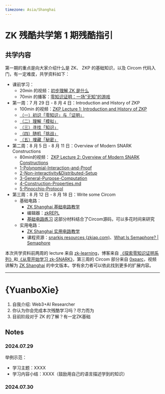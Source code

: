 ```yaml
---
timezone: Asia/Shanghai
---
```


# ZK 残酷共学第 1 期残酷指引
## 共学内容

第一期的重点是向大家介绍什么是 ZK、 ZKP 的基础知识，以及 Circom 代码入门，有一定难度，共学资料如下：

- 课前学习：
    - 20min 的视频：[初步理解 ZK 是什么](https://www.youtube.com/watch?v=fOGdb1CTu5c)
    - 70min 的播客：[零知识证明：一场”无知“的游戏](https://www.xiaoyuzhoufm.com/episode/6672a76bb6a8412729e0b103)
- 第一周：7 月 29 日 - 8 月 4 日：Introduction and History of ZKP
    - 100min 的视频：[ZKP Lecture 1: Introduction and History of ZKP](https://www.youtube.com/watch?v=uchjTIlPzFo)
    - [（一）初识「零知识」与「证明」](https://learn.z2o-k7e.world/zkp-intro/1/zkp-back.html)
    - [（二）理解「模拟」](https://learn.z2o-k7e.world/zkp-intro/2/zkp-simu.html)
    - [（三）寻找「知识」](https://learn.z2o-k7e.world/zkp-intro/3/zkp-pok.html)
    - [（四）随机「挑战」](https://learn.z2o-k7e.world/zkp-intro/4/zkp-rom.html)
    - [（五）埋藏「秘密」](https://learn.z2o-k7e.world/zkp-intro/5/zkp-crs.html)
- 第二周：8 月 5 日 - 8 月 11 日：Overview of Modern SNARK Constructions
    - 80min的视频： [ZKP Lecture 2: Overview of Modern SNARK Constructions](https://www.youtube.com/watch?v=bGEXYpt3sj0)
    - [1-Polynomial-Interaction-and-Proof](https://learn.z2o-k7e.world/zk-snarks/1-Polynomial-Interaction-and-Proof.html)
    - [2-Non-interactivity&Distributed-Setup](https://learn.z2o-k7e.world/zk-snarks/2-Non-interactivity&Distributed-Setup.html)
    - [3-General-Purpose-Computation](https://learn.z2o-k7e.world/zk-snarks/3-General-Purpose-Computation.html)
    - [4-Construction-Properties.md](https://learn.z2o-k7e.world/zk-snarks/4-Construction-Properties.html)
    - [5-Pinocchio-Protocol](https://learn.z2o-k7e.world/zk-snarks/5-Pinocchio-Protocol.html)
- 第三周：8 月 12 日 - 8 月 18 日：Write some Circom
    - 基础电路：
        - [ZK Shanghai 基础电路教学](https://www.youtube.com/watch?v=CTJ1JkYLiyw&ab_channel=SutuLabs)
        - 编辑器：[zkREPL](https://zkrepl.dev/)
        - [基础电路练习](https://github.com/wenjin1997/zkshanghai-workshop/blob/main/lecture2-homework.md) 这部分材料结合了Circom源码，可以多花时间来研究
    - 实用电路：
        - [ZK Shanghai 实用电路教学](https://www.youtube.com/watch?v=smJz5RdY0Nc)
        - 课程资源：[snarkjs resources (zkiap.com)](https://zkiap.com/snarkjs)、[What Is Semaphore? | Semaphore](https://docs.semaphore.pse.dev/)

本次共学资料前两周的 lecture 来自 [zk-learning](https://zk-learning.org/)，博客来自 [《探索零知识证明系列》](https://learn.z2o-k7e.world/zkp-intro/toc.html)和[《从零开始学习 zk-SNARK》](https://learn.z2o-k7e.world/zk-snarks/toc.html)，第三周的 Circom 部分来自 [0xparc](https://zkiap.com/)，视频讲解为 [ZK Shanghai](https://zkshanghai.xyz/) 的中文版本。学有余力者可以依此找到更多的扩展内容。

---

# {YuanboXie}
1. 自我介绍: Web3+AI Researcher
2. 你认为你会完成本次残酷学习吗？尽力而为
3. 目前阶段对于 ZK 的了解？有一定ZK基础

## Notes

<!-- Content_START -->

### 2024.07.29

举例示范：

- 学习主题：XXXX
- 学习内容小结：XXXX（鼓励用自己的语言描述学到的知识）

### 2024.07.30

<!-- Content_END -->
